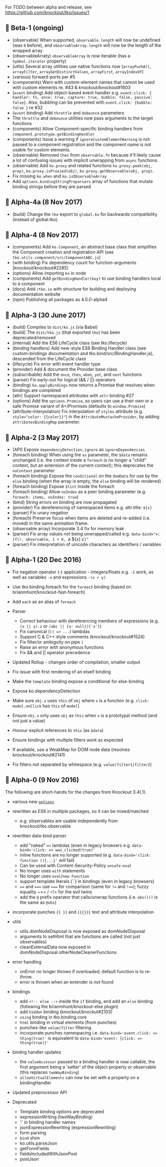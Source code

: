 For TODO between alpha and release, see https://github.com/knockout/tko/issues/1

## 🎩  Beta-1 (ongoing)

* (observable) When supported, `observable.length` will now be undefined (was `0` before), and `observableArray.length` will now be the length of the wrapped array
* (observableArraty) `observableArray` is now iterable (has a `Symbol.iterator` property)
* (utils) Several array utilities use native functions now (`arrayPushAll`, `arrayFilter`, `arrayGetDistinctValues`, `arrayFirst`, `arrayIndexOf`)
* (various) forward-ports per #5
* (components) Warn with custom-element names that cannot be used with custom elements re. #43 & knockout/knockout#1603
* (`event` binding) Add object-based event handler e.g. `event.click: { handler: fn, once: true, capture: true, bubble: false, passive: false}`.  Also, bubbling can be prevented with `event.click: {bubble: false }` re #32
* (`event` binding) Add `throttle` and `debounce` parameters
* The `throttle` and `debounce` utilities now pass arguments to the target functions
* (components) Allow Component-specific binding handlers from `component.prototype.getBindingHandler`
* (components) Issue a warning if `ignoreCustomElementWarning` is not passed to a component registration and the component name is not usable for custom elements.
* (observable) Removed `then` from `observable.fn` because it'll likely cause a lot of confusing issues with implicit unwrapping from `async` functions.
* (observable) Add `ko.proxy` and related functions `ko.proxy.peek(obj, prop)`, `ko.proxy.isProxied(obj)`, `ko.proxy.getObservable(obj, prop)`.
* Fix missing `ko.when` and `ko.isObservableArray`
* Add `options.bindingStringPreparsers` array of functions that mutate binding strings before they are parsed

## 🚚  Alpha-4a (8 Nov 2017)

* (build) Change the `tko` export to `global.ko` for backwards compatibility (instead of global.tko).

## 🚜  Alpha-4 (8 Nov 2017)

* (components) Add `ko.Component`, an abstract base class that simplifies the Component creation and registration API (see `tko.utils.component/src/ComponentABC.js`)
* (with binding) Fix dependency count for function-arguments [knockout/knockout#2285]
* (options) Allow importing `ko` in node
* (components) Add `getBindingHandler(key)` to use binding handlers local to a component
* (docs) Add `/tko.io` with structure for building and deploying documentation website
* (npm) Publishing all packages as 4.0.0-alpha4

## 🏰  Alpha-3 (30 June 2017)

* (build) Compiles to `dist/ko.js` (via Babel)
* (build) The `dist/tko.js` (that exported `tko`) has been deprecated/removed
* (internal) Add the ES6 LifeCycle class (see tko.lifecycle)
* (binding handlers) Add new-style ES6 Binding Handler class (see custom-bindings documentation and tko.bind/src/BindingHandler.js), descended from the LifeCycle class
* (lifecycle) Fix error with event handler type
* (provider) Add & document the Provider base class
* (subscribable) Add the `once`, `then`, `when`, `yet`, and `next` functions
* (parser) Fix early-out for logical (&& / ||) operators
* (binding) `ko.applyBindings` now returns a Promise that resolves when bindings are completed
* (attr) Support namespaced attributes with `attr` binding #27
* (options) Add the `options.Promise`, so users can use a their own or a safe Promise variant of A+/Promises (defaults to `window.Promise`)
* (attribute-interpolation) Fix interpolation of `styles` attribute (e.g. `style="color: {{color}}"`) in the `AttributeMustacheProvider`, by adding `attributesBindingMap` parameter.

## 🐋   Alpha-2  (3 May 2017)

* (API) Expose `dependencyDetection.ignore` as `ignoreDependencies`
* (foreach binding) When using the `as` parameter, the `$data` remains unchanged (i.e. the context inside a `foreach` is no longer a "child" context, but an extension of the current context); this deprecates the `noContext` parameter
* (foreach binding) Expose the `conditional` on the `domData` for use by the `else` binding (when the array is empty, the `else` binding will be rendered)
* (foreach binding) Expose `$list` inside the foreach
* (foreach binding) Allow `noIndex` as a peer binding parameter (e.g. `foreach: items, noIndex: true`)
* (bind) String errors on binding are now propagated
* (provider) Fix dereferencing of namespaced items e.g. attr.title: `${v}`
* (parser) Fix unary negation
* (foreach) Preserve focus when items are deleted and re-added (i.e. moved) in the same animation frame.
* (observable array) Incorporate 3.4 fix for memory leak
* (parser) Fix array values not being unwrapped/called e.g. `data-bind="x: [f(), observable, 1 + 6, `a ${x} c`]"`
* (parser) Fix interpretation of unicode characters as identifiers / variables

##  🏹  Alpha-1  (20 Dec 2016)

* Fix negation operator (-) application - integers/floats e.g. `-1` work, as well as variables `-x` and expressions `-(x + y)`
* Use tko.binding.foreach for the `foreach` binding (based on brianmhunt/knockout-fast-foreach)
* Add `each` as an alias of `foreach`

* Parser
  * Correct behaviour with dereferencing members of expressions (e.g. `(x || y).z` or `(abc || {x: null})['x']`)
  * Fix canonical (`() => ...`) lambdas
  * Support C & C++ style comments (knockout/knockout#1524)
  * Fix filter/or ambiguity on pipe `|`
  * Raise an error with anonymous functions
  * Fix && and || operator precedence

* Updated Rollup - changes order of compilation, smaller output
* Fix issue with first rendering of an elseif binding
* Make the `template` binding expose a conditional for else-binding
* Expose ko.dependencyDetection
* Make sure `obj.x` uses `this` of `obj` where `x` is a function (e.g. `click: model.onClick` has `this` of `model`)
* Ensure `obj.x` only uses `obj` as `this` when `x` is a prototypal method (and not just a value)
* Honour explicit references to `this` (as `$data`)
* Ensure bindings with multiple filters work as expected
* If available, use a WeakMap for DOM node data (resolves knockout/knockout#2141)
* Fix filters not separated by whitespace (e.g. `value|filter1|filter2`)

##  🐚   Alpha-0  (9 Nov 2016)

The following are short-hands for the changes from Knockout 3.4(.1).

* various new [`options`](https://github.com/knockout/tko.utils/blob/master/src/options.js)

* rewritten as ES6 in multiple packages, so it can be mixed/matched
  * e.g. observables are usable independently from knockout/tko.observable

* rewritten data-bind parser
  * add "naked" `=>` lambdas (even in legacy browsers e.g. `data-bind='click: => was_clicked(true)'`
  * inline functions are no longer supported (e.g. `data-bind='click: function (){...}'` will fail)
  * Can be used with Content-Security-Policy `unsafe-eval`
  * No longer uses `with` statements
  * No longer uses `eval`/`new Function`
  * support template literals (``) in bindings (even in legacy browsers)
  * `==` and `===` use `===` for comparison (same for `!=` and `!==`); fuzzy equality ~== / ~!= for the evil twins
  * add the `@` prefix operator that calls/unwrap functions (i.e. `obs()()` is the same as `@obs`)

* incorporate punches `{{ }}` and `{{{}}}` text and attribute interpolation

* utils
  * utils.domNodeDisposal is now exposed as domNodeDisposal
  * arguments to setHtml that are functions are called (not just observables)
  * cleanExternalData now exposed in domNodeDisposal.otherNodeCleanerFunctions

* error handling
  * onError no longer throws if overloaded; default function is to re-throw.
  * error is thrown when an extender is not found

* bindings
  * add `<!-- else -->` inside the `if` binding, and add an `else` binding (following the brianmhunt/knockout-else plugin)
  * add `hidden` binding (knockout/knockut#2103)
  * `using` binding in tko.binding.core
  * `html` binding in virtual elements (from punches)
  * punches-like `value|filter` filtering
  * incorporate punches namespacing i.e. `data-bind='event.click: => thing(true)'` is equivalent to `data-bind='event: {click: => thing(true)}'`

* bindng handler updates
    * the `valueAccessor` passed to a binding handler is now callable, the first argument being a 'setter' of the object property or observable (this replaces `twoWayBinding`)
    * `allowVirtualElements` can now be set with a property on a bindingHandler

* Updated preprocessor API

* Deprecated
  * Template binding options are deprecated
  * expressionWriting (twoWayBinding)
  * ‘.’ in binding handler names
  * jsonExpressionRewriting (expressionRewriting)
  * form parsing
  * `bind` shim
  * ko.utils.parseJson
  * getFormFields
  * fieldsIncludedWithJsonPost
  * postJson
